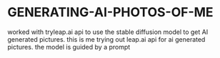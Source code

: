 # GENERATING-AI-PHOTOS-OF-ME
worked with tryleap.ai api to use the stable diffusion model to get AI generated pictures.
this is me trying out leap.ai api for ai generated pictures.
the model is guided by a prompt
